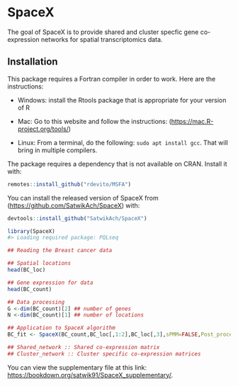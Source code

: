
<!-- README.md is generated from README.Rmd. Please edit that file -->

# SpaceX

<!-- badges: start -->
<!-- badges: end -->

The goal of SpaceX is to provide shared and cluster specfic gene
co-expression networks for spatial transcriptomics data.

## Installation

This package requires a Fortran compiler in order to work. Here are the
instructions:

-   Windows: install the Rtools package that is appropriate for your
    version of R

-   Mac: Go to this website and follow the instructions:
    (<https://mac.R-project.org/tools/>)

-   Linux: From a terminal, do the following: `sudo apt install gcc`.
    That will bring in multiple compilers.

The package requires a dependency that is not available on CRAN. Install
it with:

``` r
remotes::install_github("rdevito/MSFA")
```

You can install the released version of SpaceX from
(<https://github.com/SatwikAch/SpaceX>) with:

``` r
devtools::install_github("SatwikAch/SpaceX")
```

``` r
library(SpaceX)
#> Loading required package: PQLseq
```

``` r
## Reading the Breast cancer data

## Spatial locations
head(BC_loc)

## Gene expression for data
head(BC_count) 

## Data processing
G <-dim(BC_count)[2] ## number of genes
N <-dim(BC_count)[1] ## number of locations

## Application to SpaceX algorithm
BC_fit <- SpaceX(BC_count,BC_loc[,1:2],BC_loc[,3],sPMM=FALSE,Post_process = TRUE)

## Shared_network :: Shared co-expression matrix
## Cluster_network :: Cluster specific co-expression matrices
```

You can view the supplementary file at this link:
<https://bookdown.org/satwik91/SpaceX_supplementary/>.
